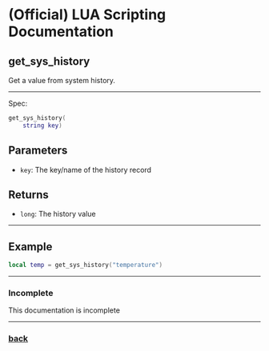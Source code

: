 
# (Official) LUA Scripting Documentation

## get_sys_history

Get a value from system history.

___

Spec:

```lua
get_sys_history(
	string key)
```

## Parameters

- `key`: The key/name of the history record

## Returns

- `long`: The history value

___

## Example

```lua
local temp = get_sys_history("temperature")
```

___

### Incomplete

This documentation is incomplete

___

### [back](../history)
